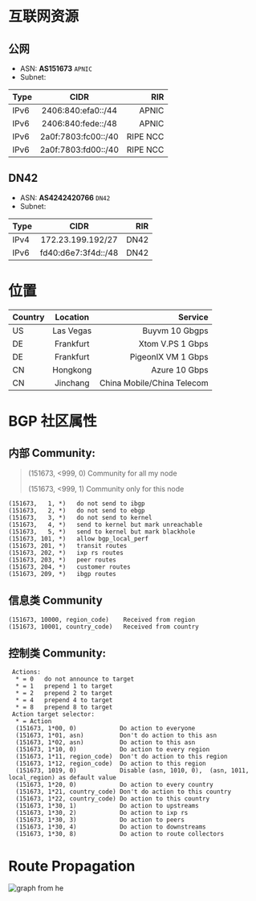 # 互联网资源
## 公网
- ASN: <strong>AS151673</strong> `APNIC`  
- Subnet: 

| Type          |     CIDR           |  RIR     |
| ------------- | :-----------:      | ----:    |
| IPv6          | 2406:840:efa0::/44 | APNIC    |
| IPv6          | 2406:840:fede::/48 | APNIC    |
| IPv6          | 2a0f:7803:fc00::/40| RIPE NCC |
| IPv6          | 2a0f:7803:fd00::/40| RIPE NCC |

## DN42
- ASN: <strong>AS4242420766</strong> `DN42`  
- Subnet: 

| Type          |     CIDR            |  RIR     |
| ------------- | :-----------:       | ----:    |
| IPv4          | 172.23.199.192/27   | DN42     |
| IPv6          | fd40:d6e7:3f4d::/48 | DN42     |

# 位置

| Country       | Location            | Service                    |
| ------------- | :-----------:       | ----:                      |
| US            | Las Vegas           | Buyvm 10 Gbgps             |
| DE            | Frankfurt           | Xtom V.PS 1 Gbps           |
| DE            | Frankfurt           | PigeonIX VM 1 Gbps         |
| CN            | Hongkong            | Azure 10 Gbps              |
| CN            | Jinchang            | China Mobile/China Telecom |

# BGP 社区属性
## 内部 Community:

>(151673, <999,  0)            Community for all my node
>
>(151673, <999,  1)            Community only for this node

```
(151673,   1, *)   do not send to ibgp
(151673,   2, *)   do not send to ebgp
(151673,   3, *)   do not send to kernel
(151673,   4, *)   send to kernel but mark unreachable
(151673,   5, *)   send to kernel but mark blackhole
(151673, 101, *)   allow bgp_local_perf
(151673, 201, *)   transit routes
(151673, 202, *)   ixp rs routes
(151673, 203, *)   peer routes
(151673, 204, *)   customer routes
(151673, 209, *)   ibgp routes
```
## 信息类 Community
```
(151673, 10000, region_code)    Received from region
(151673, 10001, country_code)   Received from country
```

## 控制类 Community:
```
 Actions:
  * = 0   do not announce to target
  * = 1   prepend 1 to target
  * = 2   prepend 2 to target
  * = 4   prepend 4 to target
  * = 8   prepend 8 to target
 Action target selector:
  * = Action
  (151673, 1*00, 0)            Do action to everyone
  (151673, 1*01, asn)          Don't do action to this asn
  (151673, 1*02, asn)          Do action to this asn
  (151673, 1*10, 0)            Do action to every region
  (151673, 1*11, region_code)  Don't do action to this region
  (151673, 1*12, region_code)  Do action to this region
  (151673, 1019, 0)            Disable (asn, 1010, 0),  (asn, 1011, local_region) as default value
  (151673, 1*20, 0)            Do action to every country
  (151673, 1*21, country_code) Don't do action to this country
  (151673, 1*22, country_code) Do action to this country
  (151673, 1*30, 1)            Do action to upstreams
  (151673, 1*30, 2)            Do action to ixp rs
  (151673, 1*30, 3)            Do action to peers
  (151673, 1*30, 4)            Do action to downstreams
  (151673, 1*30, 8)            Do action to route collectors
```

# Route Propagation
![graph from he](https://bgp.he.net/graphs/as151673-ipv6.svg)

